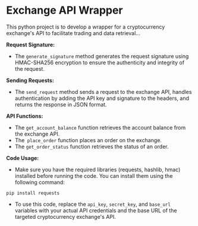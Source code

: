 # Exchange API Wrapper

This python project is to develop a wrapper for a cryptocurrency exchange's API to facilitate trading and data retrieval...

__Request Signature:__

 - The ```generate_signature``` method generates the request signature using HMAC-SHA256 encryption to ensure the authenticity and integrity of the request.

__Sending Requests:__

 - The ```send_request``` method sends a request to the exchange API, handles authentication by adding the API key and signature to the headers, and returns the response in JSON format.

__API Functions:__

 - The ```get_account_balance``` function retrieves the account balance from the exchange API.
 - The``` place_order``` function places an order on the exchange.
 - The ```get_order_status``` function retrieves the status of an order.


__Code Usage:__

 - Make sure you have the required libraries (requests, hashlib, hmac) installed before running the code. You can install them using the following command:
```
pip install requests
```
 - To use this code, replace the ```api_key```, ```secret_key```, and ```base_url``` variables with your actual API credentials and the base URL of the targeted cryptocurrency exchange's API.
